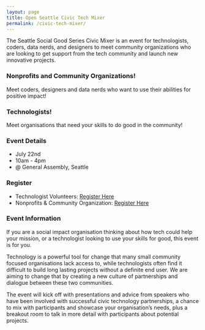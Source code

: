 ```yaml
---
layout: page
title: Open Seattle Civic Tech Mixer
permalink: /civic-tech-mixer/
---
```


The Seattle Social Good Series Civic Mixer is an event for technologists, coders, data nerds, and designers to meet community organizations who are looking to get support from the tech community and launch new innovative projects.

### Nonprofits and Community Organizations!

Meet coders, designers and data nerds who want to use their abilities for positive impact!
 
### Technologists!

Meet organisations that need your skills to do good in the community!

### Event Details

- July 22nd
- 10am - 4pm
- @ General Assembly, Seattle

### Register

- Technologist Volunteers: [Register Here](https://www.eventbrite.com/e/seattle-social-good-series-civic-mixer-tickets-34990608853)
- Nonprofits & Community Organization: [Register Here](/civic-tech-mixer-orgs/)

### Event Information
 
If you are a social impact organisation thinking about how tech could help your mission, or a technologist looking to use your skills for good, this event is for you.
 
Technology is a powerful tool for change that many small community focused organisations lack access to, while technologists often find it difficult to build long lasting projects without a definite end user. We are aiming to change that by creating a new culture of partnerships and dialogue between these two communities.
 
The event will kick off with presentations and advice from speakers who have been involved with successful civic technology partnerships, a chance to mix with participants and showcase your organisation’s needs, plus a breakout room to talk in more detail with participants about potential projects.